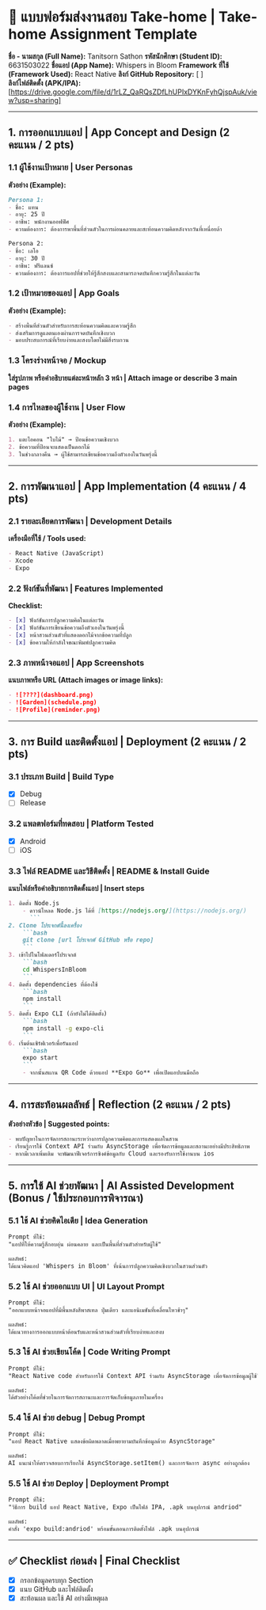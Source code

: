 # 📱 แบบฟอร์มส่งงานสอบ Take-home | Take-home Assignment Template
**ชื่อ - นามสกุล (Full Name):**  Tanitsorn Sathon
**รหัสนักศึกษา (Student ID):**  6631503022 
**ชื่อแอป (App Name):**  Whispers in Bloom
**Framework ที่ใช้ (Framework Used):** React Native
**ลิงก์ GitHub Repository:** [ ]  
**ลิงก์ไฟล์ติดตั้ง (APK/IPA):** [https://drive.google.com/file/d/1rLZ_QaRQsZDfLhUPIxDYKnFyhQjspAuk/view?usp=sharing]

---

## 1. การออกแบบแอป | App Concept and Design (2 คะแนน / 2 pts)

### 1.1 ผู้ใช้งานเป้าหมาย | User Personas  
**ตัวอย่าง (Example):**
```markdown
Persona 1:  
- ชื่อ: แทน
- อายุ: 25 ปี  
- อาชีพ: พนักงานออฟฟิศ
- ความต้องการ: ต้องการพาพื้นที่ส่วนตัวในการผ่อนคลายและสะท้อนความคิดหลังจากวันที่เหนื่อยล้า

Persona 2:  
- ชื่อ: เลโอ
- อายุ: 30 ปี  
- อาชีพ: ฟรีแลนซ์  
- ความต้องการ: ต้องการแอปที่ช่วยให้รู้สึกสงบและสามารถจดบันทึกความรู้สึกในแต่ละวัน
```

### 1.2 เป้าหมายของแอป | App Goals  
**ตัวอย่าง (Example):**
```markdown
- สร้างพื้นที่ส่วนตัวสำหรับการสะท้อนความคิดและความรู้สึก
- ส่งเสริมการดูแลตนเองผ่านการจดบันทึกเชิงบวก
- มอบประสบการณ์ที่เรียบง่ายและสงบโดยไม่มีสิ่งรบกวน
```

### 1.3 โครงร่างหน้าจอ / Mockup  
**ใส่รูปภาพ หรือคำอธิบายแต่ละหน้าหลัก 3 หน้า | Attach image or describe 3 main pages**


### 1.4 การไหลของผู้ใช้งาน | User Flow  
**ตัวอย่าง (Example):**
```markdown
1. แตะไอคอน "ใบไม้" → ป้อนข้อความเชิงบวก
2. ข้อความที่ป้อนจะแสดงเป็นดอกไม้
3. ในช่วงกลางคืน → ผู้ใช้สามารถเขียนข้อความถึงตัวเองในวันพรุ่งนี้
```

---

## 2. การพัฒนาแอป | App Implementation (4 คะแนน / 4 pts)

### 2.1 รายละเอียดการพัฒนา | Development Details  
**เครื่องมือที่ใช้ / Tools used:**
```markdown
- React Native (JavaScript)
- Xcode
- Expo
```

### 2.2 ฟังก์ชันที่พัฒนา | Features Implemented  
**Checklist:**
```markdown
- [x] ฟังก์ชันการปลูกความคิดในแต่ละวัน
- [x] ฟังก์ชันการเขียนข้อความถึงตัวเองในวันพรุ่งนี้
- [x] หน้าสวนส่วนตัวที่แสดงดอกไม้จากข้อความที่ปลูก
- [x] ข้อความให้กำลังใจขณะพิมพ์ปลูกความคิด
```

### 2.3 ภาพหน้าจอแอป | App Screenshots  
**แนบภาพหรือ URL (Attach images or image links):**
```markdown
- ![????](dashboard.png)
- ![Garden](schedule.png)
- ![Profile](reminder.png)
```

---

## 3. การ Build และติดตั้งแอป | Deployment (2 คะแนน / 2 pts)

### 3.1 ประเภท Build | Build Type
- [x] Debug  
- [ ] Release  

### 3.2 แพลตฟอร์มที่ทดสอบ | Platform Tested  
- [x] Android  
- [ ] iOS  

### 3.3 ไฟล์ README และวิธีติดตั้ง | README & Install Guide  
**แนบไฟล์หรือคำอธิบายการติดตั้งแอป | Insert steps**
```markdown
1. ติดตั้ง Node.js
    - ดาวน์โหลด Node.js ได้ที่ [https://nodejs.org/](https://nodejs.org/)
      ```
2. Clone โปรเจกต์นี้ลงเครื่อง
    ```bash
    git clone [url โปรเจกต์ GitHub หรือ repo]
    ```
3. เข้าไปในโฟลเดอร์โปรเจกต์
    ```bash
    cd WhispersInBloom
    ```
4. ติดตั้ง dependencies ที่ต้องใช้
    ```bash
    npm install
    ```
5. ติดตั้ง Expo CLI (ถ้ายังไม่ได้ติดตั้ง)
    ```bash
    npm install -g expo-cli
    ```
6. เริ่มต้นเซิร์ฟเวอร์เพื่อรันแอป
    ```bash
    expo start
    ```
    - จากนั้นสแกน QR Code ด้วยแอป **Expo Go** เพื่อเปิดแอปบนมือถือ
```

---

## 4. การสะท้อนผลลัพธ์ | Reflection (2 คะแนน / 2 pts)

**ตัวอย่างหัวข้อ | Suggested points:**
```markdown
- พบปัญหาในการจัดการสถานะระหว่างการปลูกความคิดและการแสดงผลในสวน
- เรียนรู้การใช้ Context API ร่วมกับ AsyncStorage เพื่อจัดการข้อมูลและสถานะอย่างมีประสิทธิภาพ
- หากมีเวลาเพิ่มเติม จะพัฒนาฟีเจอร์การซิงค์ข้อมูลกับ Cloud และรองรับการใช้งานบน ios

```
---

## 5. การใช้ AI ช่วยพัฒนา | AI Assisted Development (Bonus / ใช้ประกอบการพิจารณา)

### 5.1 ใช้ AI ช่วยคิดไอเดีย | Idea Generation
```markdown
Prompt ที่ใช้:  
"แอปที่ให้ความรู้สึกอบอุ่น ผ่อนคลาย และเป็นพื้นที่ส่วนตัวสำหรับผู้ใช้"

ผลลัพธ์:  
ได้แนวคิดแอป 'Whispers in Bloom' ที่เน้นการปลูกความคิดเชิงบวกในสวนส่วนตัว
```

### 5.2 ใช้ AI ช่วยออกแบบ UI | UI Layout Prompt
```markdown
Prompt ที่ใช้:  
"ออกแบบหน้าจอแอปที่มีพื้นหลังสีพาสเทล ปุ่มเดียว และแอนิเมชันที่เคลื่อนไหวช้าๆ"

ผลลัพธ์:  
ได้แนวทางการออกแบบหน้าต้อนรับและหน้าสวนส่วนตัวที่เรียบง่ายและสงบ
```

### 5.3 ใช้ AI ช่วยเขียนโค้ด | Code Writing Prompt
```markdown
Prompt ที่ใช้:  
"React Native code สำหรับการใช้ Context API ร่วมกับ AsyncStorage เพื่อจัดการข้อมูลผู้ใช้"

ผลลัพธ์:  
ได้ตัวอย่างโค้ดที่ช่วยในการจัดการสถานะและการจัดเก็บข้อมูลภายในเครื่อง

```

### 5.4 ใช้ AI ช่วย debug | Debug Prompt
```markdown
Prompt ที่ใช้:  
"แอป React Native แสดงข้อผิดพลาดเมื่อพยายามบันทึกข้อมูลด้วย AsyncStorage"

ผลลัพธ์:  
AI แนะนำให้ตรวจสอบการเรียกใช้ AsyncStorage.setItem() และการจัดการ async อย่างถูกต้อง
```

### 5.5 ใช้ AI ช่วย Deploy | Deployment Prompt
```markdown
Prompt ที่ใช้:  
"วิธีการ build แอป React Native, Expo เป็นไฟล์ IPA, .apk บนอุปกรณ์ andriod"

ผลลัพธ์:  
คำสั่ง 'expo build:andriod' พร้อมขั้นตอนการติดตั้งไฟล์ .apk บนอุปกรณ์
```

---

## ✅ Checklist ก่อนส่ง | Final Checklist
- [x] กรอกข้อมูลครบทุก Section  
- [x] แนบ GitHub และไฟล์ติดตั้ง  
- [x] สะท้อนผล และใช้ AI อย่างมีเหตุผล  
